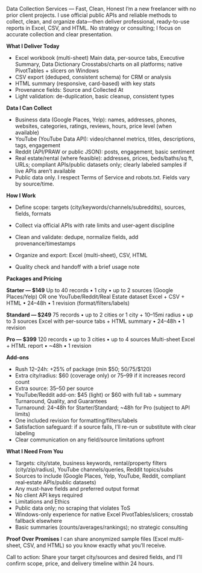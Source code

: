 Data Collection Services — Fast, Clean, Honest
   I’m a new freelancer with no prior client projects. I use official public APIs and reliable methods to collect, clean, and organize data—then deliver professional, ready-to-use reports in Excel, CSV, and HTML. No strategy or consulting; I focus on accurate collection and clear presentation.

**What I Deliver Today**
- Excel workbook (multi-sheet)
Main data, per-source tabs, Executive Summary, Data Dictionary
Crosstabs/charts on all platforms; native PivotTables + slicers on Windows
- CSV export (deduped, consistent schema) for CRM or analysis
- HTML summary (responsive, card-based) with key stats
- Provenance fields: Source and Collected At
- Light validation: de-duplication, basic cleanup, consistent types

**Data I Can Collect**
- Business data (Google Places, Yelp): names, addresses, phones, websites, categories, ratings, reviews, hours, price level (when available)
- YouTube (YouTube Data API): video/channel metrics, titles, descriptions, tags, engagement
- Reddit (API/PRAW or public JSON): posts, engagement, basic sentiment
- Real estate/rental (where feasible): addresses, prices, beds/baths/sq ft, URLs; compliant APIs/public datasets only; clearly labeled samples if live APIs aren’t available
- Public data only. I respect Terms of Service and robots.txt. Fields vary by source/time.

**How I Work**
- Define scope: targets (city/keywords/channels/subreddits), sources, fields, formats

- Collect via official APIs with rate limits and user-agent discipline

- Clean and validate: dedupe, normalize fields, add provenance/timestamps

- Organize and export: Excel (multi-sheet), CSV, HTML

- Quality check and handoff with a brief usage note

**Packages and Pricing**

**Starter — $149**
Up to 40 records • 1 city • up to 2 sources (Google Places/Yelp) OR one YouTube/Reddit/Real Estate dataset
Excel + CSV + HTML • 24–48h • 1 revision (format/filters/labels)

**Standard — $249**
75 records • up to 2 cities or 1 city + 10–15mi radius • up to 3 sources
Excel with per-source tabs + HTML summary • 24–48h • 1 revision

**Pro — $399**
120 records • up to 3 cities • up to 4 sources
Multi-sheet Excel + HTML report • ~48h • 1 revision

**Add-ons**
- Rush 12–24h: +25% of package (min $50; $50/$75/$120)
- Extra city/radius: $60 (coverage only) or $75–$99 if it increases record count
- Extra source: $35–$50 per source
- YouTube/Reddit add-on: $45 (light) or $60 with full tab + summary
Turnaround, Quality, and Guarantees
- Turnaround: 24–48h for Starter/Standard; ~48h for Pro (subject to API limits)
- One included revision for formatting/filters/labels
- Satisfaction safeguard: if a source fails, I’ll re-run or substitute with clear labeling
- Clear communication on any field/source limitations upfront

**What I Need From You**
- Targets: city/state, business keywords, rental/property filters (city/zip/radius), YouTube channels/queries, Reddit topics/subs
- Sources to include (Google Places, Yelp, YouTube, Reddit, compliant real‑estate APIs/public datasets)
- Any must-have fields and preferred output format
- No client API keys required
- Limitations and Ethics
- Public data only; no scraping that violates ToS
- Windows-only experience for native Excel PivotTables/slicers; crosstab fallback elsewhere
- Basic summaries (counts/averages/rankings); no strategic consulting

**Proof Over Promises**
I can share anonymized sample files (Excel multi-sheet, CSV, and HTML) so you know exactly what you’ll receive.

Call to action: Share your target city/sources and desired fields, and I’ll confirm scope, price, and delivery timeline within 24 hours.
